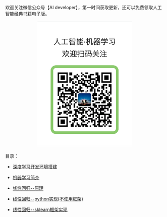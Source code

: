 欢迎关注微信公众号【AI developer】，第一时间获取更新，还可以免费领取人工智能经典书籍电子版。

<div align=center>
<div style="align: center" >
<img src="qrcode.png"   width = "300" height = "400" />
</div>
</div>



目录：

* [深度学习开发环境搭建](深度学习开发环境搭建.md)

* [机器学习简介](机器学习简介.md)

* [线性回归--原理](1.1线性回归--原理.md)

* [线性回归--python实现(不使用框架)](1.2线性回归--python实现(不使用框架).md)

* [线性回归--sklearn框架实现](1.3线性回归--sklearn框架实现.md)
